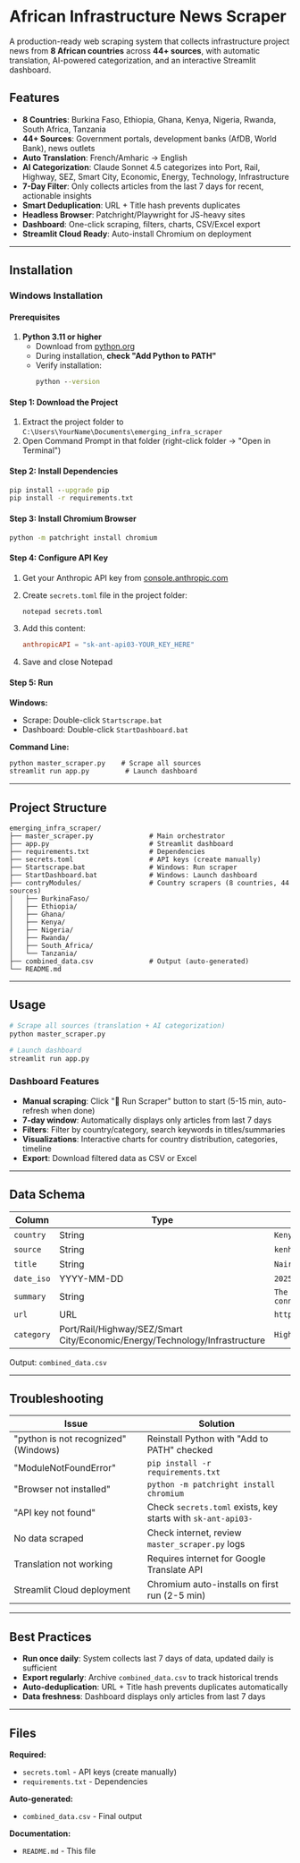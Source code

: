 # African Infrastructure News Scraper

A production-ready web scraping system that collects infrastructure project news from **8 African countries** across **44+ sources**, with automatic translation, AI-powered categorization, and an interactive Streamlit dashboard.

## Features

- **8 Countries**: Burkina Faso, Ethiopia, Ghana, Kenya, Nigeria, Rwanda, South Africa, Tanzania
- **44+ Sources**: Government portals, development banks (AfDB, World Bank), news outlets
- **Auto Translation**: French/Amharic → English
- **AI Categorization**: Claude Sonnet 4.5 categorizes into Port, Rail, Highway, SEZ, Smart City, Economic, Energy, Technology, Infrastructure
- **7-Day Filter**: Only collects articles from the last 7 days for recent, actionable insights
- **Smart Deduplication**: URL + Title hash prevents duplicates
- **Headless Browser**: Patchright/Playwright for JS-heavy sites
- **Dashboard**: One-click scraping, filters, charts, CSV/Excel export
- **Streamlit Cloud Ready**: Auto-install Chromium on deployment

---

## Installation

### Windows Installation

#### Prerequisites
1. **Python 3.11 or higher**
   - Download from [python.org](https://www.python.org/downloads/)
   - During installation, **check "Add Python to PATH"**
   - Verify installation:
     ```cmd
     python --version
     ```

#### Step 1: Download the Project

1. Extract the project folder to `C:\Users\YourName\Documents\emerging_infra_scraper`
2. Open Command Prompt in that folder (right-click folder → "Open in Terminal")

#### Step 2: Install Dependencies

```cmd
pip install --upgrade pip
pip install -r requirements.txt
```

#### Step 3: Install Chromium Browser

```cmd
python -m patchright install chromium
```

#### Step 4: Configure API Key

1. Get your Anthropic API key from [console.anthropic.com](https://console.anthropic.com/)

2. Create `secrets.toml` file in the project folder:
   ```cmd
   notepad secrets.toml
   ```

3. Add this content:
   ```toml
   anthropicAPI = "sk-ant-api03-YOUR_KEY_HERE"
   ```

4. Save and close Notepad

#### Step 5: Run

**Windows:**
- Scrape: Double-click `Startscrape.bat`
- Dashboard: Double-click `StartDashboard.bat`

**Command Line:**
```cmd
python master_scraper.py    # Scrape all sources
streamlit run app.py         # Launch dashboard
```

---

## Project Structure

```
emerging_infra_scraper/
├── master_scraper.py              # Main orchestrator
├── app.py                         # Streamlit dashboard
├── requirements.txt               # Dependencies
├── secrets.toml                   # API keys (create manually)
├── Startscrape.bat                # Windows: Run scraper
├── StartDashboard.bat             # Windows: Launch dashboard
├── contryModules/                 # Country scrapers (8 countries, 44 sources)
│   ├── BurkinaFaso/
│   ├── Ethiopia/
│   ├── Ghana/
│   ├── Kenya/
│   ├── Nigeria/
│   ├── Rwanda/
│   ├── South_Africa/
│   └── Tanzania/
├── combined_data.csv              # Output (auto-generated)
└── README.md
```

---

## Usage

```bash
# Scrape all sources (translation + AI categorization)
python master_scraper.py

# Launch dashboard
streamlit run app.py
```

### Dashboard Features
- **Manual scraping**: Click "🔄 Run Scraper" button to start (5-15 min, auto-refresh when done)
- **7-day window**: Automatically displays only articles from last 7 days
- **Filters**: Filter by country/category, search keywords in titles/summaries
- **Visualizations**: Interactive charts for country distribution, categories, timeline
- **Export**: Download filtered data as CSV or Excel

---

## Data Schema

| Column | Type | Example |
|--------|------|---------|
| `country` | String | `Kenya` |
| `source` | String | `kenha.co.ke` |
| `title` | String | `Nairobi-Mombasa Highway Upgrade` |
| `date_iso` | YYYY-MM-DD | `2025-03-15` |
| `summary` | String | `The 440km expressway connecting...` |
| `url` | URL | `https://kenha.co.ke/article/123` |
| `category` | Port/Rail/Highway/SEZ/Smart City/Economic/Energy/Technology/Infrastructure | `Highway` |

Output: `combined_data.csv`

---

## Troubleshooting

| Issue | Solution |
|-------|----------|
| "python is not recognized" (Windows) | Reinstall Python with "Add to PATH" checked |
| "ModuleNotFoundError" | `pip install -r requirements.txt` |
| "Browser not installed" | `python -m patchright install chromium` |
| "API key not found" | Check `secrets.toml` exists, key starts with `sk-ant-api03-` |
| No data scraped | Check internet, review `master_scraper.py` logs |
| Translation not working | Requires internet for Google Translate API |
| Streamlit Cloud deployment | Chromium auto-installs on first run (2-5 min)

---

## Best Practices

- **Run once daily**: System collects last 7 days of data, updated daily is sufficient
- **Export regularly**: Archive `combined_data.csv` to track historical trends
- **Auto-deduplication**: URL + Title hash prevents duplicates automatically
- **Data freshness**: Dashboard displays only articles from last 7 days

---

## Files

**Required:**
- `secrets.toml` - API keys (create manually)
- `requirements.txt` - Dependencies

**Auto-generated:**
- `combined_data.csv` - Final output

**Documentation:**
- `README.md` - This file
